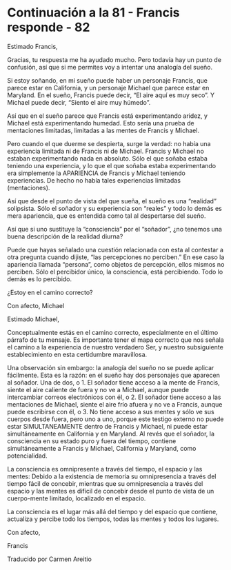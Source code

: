 # Continuación a la 81 - Francis responde - 82 

Estimado Francis, 

Gracias, tu respuesta me ha ayudado mucho. Pero todav&iacute;a hay un punto de confusi&oacute;n, as&iacute; que si me permites voy a intentar una analog&iacute;a del sue&ntilde;o.

Si estoy so&ntilde;ando, en mi sue&ntilde;o puede haber un personaje Francis, que parece estar en California, y un personaje Michael que parece estar en Maryland. En el sue&ntilde;o, Francis puede decir, &ldquo;El aire aqu&iacute; es muy seco&rdquo;. Y Michael puede decir, &ldquo;Siento el aire muy h&uacute;medo&rdquo;.

As&iacute; que en el sue&ntilde;o parece que Francis est&aacute; experimentando aridez, y Michael est&aacute; experimentando humedad. Esto ser&iacute;a una prueba de mentaciones limitadas, limitadas a las mentes de Francis y Michael.

Pero cuando el que duerme se despierta, surge la verdad: no hab&iacute;a una experiencia limitada ni de Francis ni de Michael. Francis y Michael no estaban experimentando nada en absoluto. S&oacute;lo el que so&ntilde;aba estaba teniendo una experiencia, y lo que el que so&ntilde;aba estaba experimentando era simplemente la APARIENCIA de Francis y Michael teniendo experiencias. De hecho no hab&iacute;a tales experiencias limitadas (mentaciones).

As&iacute; que desde el punto de vista del que sue&ntilde;a, el sue&ntilde;o es una &ldquo;realidad&rdquo; solipsista. S&oacute;lo el so&ntilde;ador y su experiencia son &ldquo;reales&rdquo; y todo lo dem&aacute;s es mera apariencia, que es entendida como tal al despertarse del sue&ntilde;o.

As&iacute; que si uno sustituye la &ldquo;consciencia&rdquo; por el &ldquo;so&ntilde;ador&rdquo;, &iquest;no tenemos una buena descripci&oacute;n de la realidad diurna?

Puede que hayas se&ntilde;alado una cuesti&oacute;n relacionada con esta al contestar a otra pregunta cuando dijiste, &ldquo;las percepciones no perciben.&rdquo; En ese caso la apariencia llamada &ldquo;persona&rdquo;, como objetos de percepci&oacute;n, ellos mismos no perciben. S&oacute;lo el percibidor &uacute;nico, la consciencia, est&aacute; percibiendo. Todo lo dem&aacute;s es lo percibido.

&iquest;Estoy en el camino correcto?

Con afecto, Michael

Estimado Michael,

Conceptualmente est&aacute;s en el camino correcto, especialmente en el &uacute;ltimo p&aacute;rrafo de tu mensaje. Es importante tener el mapa correcto que nos se&ntilde;ala el camino a la experiencia de nuestro verdadero Ser, y nuestro subsiguiente establecimiento en esta certidumbre maravillosa.

Una observaci&oacute;n sin embargo: la analog&iacute;a del sue&ntilde;o no se puede aplicar f&aacute;cilmente. Esta es la raz&oacute;n: en el sue&ntilde;o hay dos personajes que aparecen al so&ntilde;ador. Una de dos, o 1. El so&ntilde;ador tiene acceso a la mente de Francis, siente el aire caliente de fuera y no ve a Michael, aunque puede intercambiar correos electr&oacute;nicos con &eacute;l, o 2. El so&ntilde;ador tiene acceso a las mentaciones de Michael, siente el aire fr&iacute;o afuera y no ve a Francis, aunque puede escribirse con &eacute;l, o 3. No tiene acceso a sus mentes y s&oacute;lo ve sus cuerpos desde fuera, pero uno a uno, porque este testigo externo no puede estar SIMULTANEAMENTE dentro de Francis y Michael, ni puede estar simult&aacute;neamente en California y en Maryland. Al rev&eacute;s que el so&ntilde;ador, la consciencia en su estado puro y fuera del tiempo, contiene simult&aacute;neamente a Francis y Michael, California y Maryland, como potencialidad.

La consciencia es omnipresente a trav&eacute;s del tiempo, el espacio y las mentes: Debido a la existencia de memoria su omnipresencia a trav&eacute;s del tiempo f&aacute;cil de concebir, mientras que su omnipresencia a trav&eacute;s del espacio y las mentes es dif&iacute;cil de concebir desde el punto de vista de un cuerpo-mente limitado, localizado en el espacio.

La consciencia es el lugar m&aacute;s all&aacute; del tiempo y del espacio que contiene, actualiza y percibe todo los tiempos, todas las mentes y todos los lugares.

Con afecto,

Francis 

Traducido por Carmen Areitio


